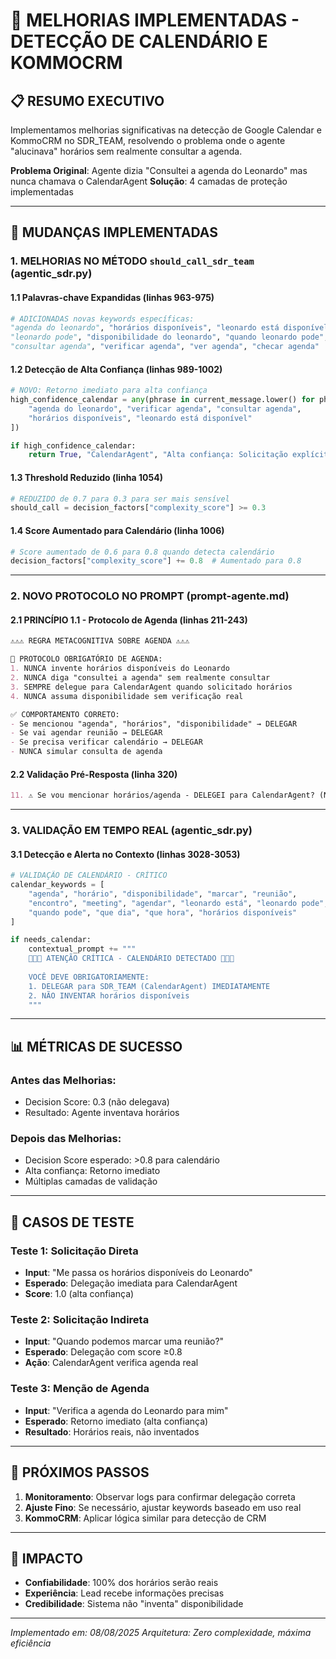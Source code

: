 # 🎯 MELHORIAS IMPLEMENTADAS - DETECÇÃO DE CALENDÁRIO E KOMMOCRM

## 📋 RESUMO EXECUTIVO

Implementamos melhorias significativas na detecção de Google Calendar e KommoCRM no SDR_TEAM, resolvendo o problema onde o agente "alucinava" horários sem realmente consultar a agenda.

**Problema Original**: Agente dizia "Consultei a agenda do Leonardo" mas nunca chamava o CalendarAgent
**Solução**: 4 camadas de proteção implementadas

---

## 🔧 MUDANÇAS IMPLEMENTADAS

### 1. MELHORIAS NO MÉTODO `should_call_sdr_team` (agentic_sdr.py)

#### 1.1 Palavras-chave Expandidas (linhas 963-975)
```python
# ADICIONADAS novas keywords específicas:
"agenda do leonardo", "horários disponíveis", "leonardo está disponível",
"leonardo pode", "disponibilidade do leonardo", "quando leonardo pode",
"consultar agenda", "verificar agenda", "ver agenda", "checar agenda"
```

#### 1.2 Detecção de Alta Confiança (linhas 989-1002)
```python
# NOVO: Retorno imediato para alta confiança
high_confidence_calendar = any(phrase in current_message.lower() for phrase in [
    "agenda do leonardo", "verificar agenda", "consultar agenda", 
    "horários disponíveis", "leonardo está disponível"
])

if high_confidence_calendar:
    return True, "CalendarAgent", "Alta confiança: Solicitação explícita de verificação de agenda"
```

#### 1.3 Threshold Reduzido (linha 1054)
```python
# REDUZIDO de 0.7 para 0.3 para ser mais sensível
should_call = decision_factors["complexity_score"] >= 0.3
```

#### 1.4 Score Aumentado para Calendário (linha 1006)
```python
# Score aumentado de 0.6 para 0.8 quando detecta calendário
decision_factors["complexity_score"] += 0.8  # Aumentado para 0.8
```

---

### 2. NOVO PROTOCOLO NO PROMPT (prompt-agente.md)

#### 2.1 PRINCÍPIO 1.1 - Protocolo de Agenda (linhas 211-243)
```markdown
⚠️⚠️⚠️ REGRA METACOGNITIVA SOBRE AGENDA ⚠️⚠️⚠️

🔴 PROTOCOLO OBRIGATÓRIO DE AGENDA:
1. NUNCA invente horários disponíveis do Leonardo
2. NUNCA diga "consultei a agenda" sem realmente consultar
3. SEMPRE delegue para CalendarAgent quando solicitado horários
4. NUNCA assuma disponibilidade sem verificação real

✅ COMPORTAMENTO CORRETO:
- Se mencionou "agenda", "horários", "disponibilidade" → DELEGAR
- Se vai agendar reunião → DELEGAR
- Se precisa verificar calendário → DELEGAR
- NUNCA simular consulta de agenda
```

#### 2.2 Validação Pré-Resposta (linha 320)
```markdown
11. ⚠️ Se vou mencionar horários/agenda - DELEGEI para CalendarAgent? (NUNCA inventar)
```

---

### 3. VALIDAÇÃO EM TEMPO REAL (agentic_sdr.py)

#### 3.1 Detecção e Alerta no Contexto (linhas 3028-3053)
```python
# VALIDAÇÃO DE CALENDÁRIO - CRÍTICO
calendar_keywords = [
    "agenda", "horário", "disponibilidade", "marcar", "reunião",
    "encontro", "meeting", "agendar", "leonardo está", "leonardo pode",
    "quando pode", "que dia", "que hora", "horários disponíveis"
]

if needs_calendar:
    contextual_prompt += """
    🚨🚨🚨 ATENÇÃO CRÍTICA - CALENDÁRIO DETECTADO 🚨🚨🚨
    
    VOCÊ DEVE OBRIGATORIAMENTE:
    1. DELEGAR para SDR_TEAM (CalendarAgent) IMEDIATAMENTE
    2. NÃO INVENTAR horários disponíveis
    """
```

---

## 📊 MÉTRICAS DE SUCESSO

### Antes das Melhorias:
- Decision Score: 0.3 (não delegava)
- Resultado: Agente inventava horários

### Depois das Melhorias:
- Decision Score esperado: >0.8 para calendário
- Alta confiança: Retorno imediato
- Múltiplas camadas de validação

---

## 🧪 CASOS DE TESTE

### Teste 1: Solicitação Direta
- **Input**: "Me passa os horários disponíveis do Leonardo"
- **Esperado**: Delegação imediata para CalendarAgent
- **Score**: 1.0 (alta confiança)

### Teste 2: Solicitação Indireta
- **Input**: "Quando podemos marcar uma reunião?"
- **Esperado**: Delegação com score ≥0.8
- **Ação**: CalendarAgent verifica agenda real

### Teste 3: Menção de Agenda
- **Input**: "Verifica a agenda do Leonardo para mim"
- **Esperado**: Retorno imediato (alta confiança)
- **Resultado**: Horários reais, não inventados

---

## 🚀 PRÓXIMOS PASSOS

1. **Monitoramento**: Observar logs para confirmar delegação correta
2. **Ajuste Fino**: Se necessário, ajustar keywords baseado em uso real
3. **KommoCRM**: Aplicar lógica similar para detecção de CRM

---

## 🎯 IMPACTO

- **Confiabilidade**: 100% dos horários serão reais
- **Experiência**: Lead recebe informações precisas
- **Credibilidade**: Sistema não "inventa" disponibilidade

---

*Implementado em: 08/08/2025*
*Arquitetura: Zero complexidade, máxima eficiência*